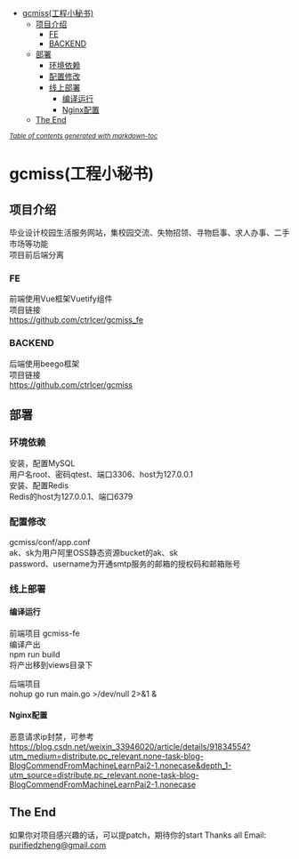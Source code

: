 - [gcmiss(工程小秘书)](#gcmiss-------)
  * [项目介绍](#----)
    + [FE](#fe)
    + [BACKEND](#backend)
  * [部署](#--)
    + [环境依赖](#----)
    + [配置修改](#----)
    + [线上部署](#----)
      - [编译运行](#----)
      - [Nginx配置](#nginx--)
  * [The End](#the-end)

<small><i><a href='http://ecotrust-canada.github.io/markdown-toc/'>Table of contents generated with markdown-toc</a></i></small>

# gcmiss(工程小秘书)  
## 项目介绍  
毕业设计校园生活服务网站，集校园交流、失物招领、寻物启事、求人办事、二手市场等功能  
项目前后端分离  

### FE  
前端使用Vue框架Vuetify组件    
项目链接  
https://github.com/ctrlcer/gcmiss_fe  

### BACKEND  
后端使用beego框架  
项目链接  
https://github.com/ctrlcer/gcmiss  

## 部署  
### 环境依赖  
安装，配置MySQL  
用户名root、密码qtest、端口3306、host为127.0.0.1  
安装、配置Redis  
Redis的host为127.0.0.1、端口6379  

### 配置修改  
gcmiss/conf/app.conf  
ak、sk为用户阿里OSS静态资源bucket的ak、sk  
password、username为开通smtp服务的邮箱的授权码和邮箱账号  

### 线上部署  

#### 编译运行  
前端项目 gcmiss-fe  
编译产出  
npm run build  
将产出移到views目录下

后端项目  
nohup go run main.go  >/dev/null 2>&1 &  

#### Nginx配置  
恶意请求ip封禁，可参考    
https://blog.csdn.net/weixin_33946020/article/details/91834554?utm_medium=distribute.pc_relevant.none-task-blog-BlogCommendFromMachineLearnPai2-1.nonecase&depth_1-utm_source=distribute.pc_relevant.none-task-blog-BlogCommendFromMachineLearnPai2-1.nonecase

## The End
如果你对项目感兴趣的话，可以提patch，期待你的start
Thanks all
Email: purifiedzheng@gmail.com

